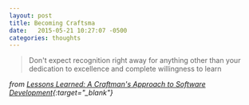```yaml
---
layout: post
title: Becoming Craftsma
date:   2015-05-21 10:27:07 -0500
categories: thoughts
---
```

> Don't expect recognition right away for anything other than your dedication to excellence and complete willingness to learn
> 
*from [Lessons Learned: A Craftman's Approach to Software Development](http://www.developer.com/design/lessons-learned-a-craftsmans-approach-to-software-development.html){:target="_blank"}*
<!--stackedit_data:
eyJoaXN0b3J5IjpbLTEwOTkyMTA3MV19
-->